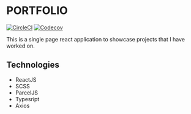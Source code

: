 # PORTFOLIO

[![CircleCI](https://img.shields.io/circleci/build/github/RaptorCentauri/Portfolio.svg?logo=circleci&style=for-the-badge&label=build&logoColor=white)](https://circleci.com/gh/RaptorCentauri/Portfolio)	[![Codecov](https://img.shields.io/codecov/c/github/RaptorCentauri/Portfolio.svg?logo=Codecov&logoColor=White&style=for-the-badge)](https://codecov.io/gh/RaptorCentauri/Portfolio)


This is a single page react application to showcase projects that I have worked on.


## Technologies 
* ReactJS
* SCSS
* ParcelJS
* Typesript
* Axios